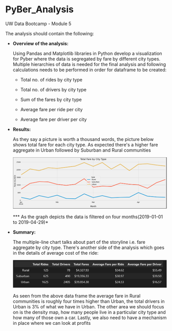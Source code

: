 # PyBer_Analysis
UW Data Bootcamp - Module 5

The analysis should contain the following:

- **Overview of the analysis:**

    Using Pandas and Matplotlib libraries in Python develop a visualization for Pyber where the data is segregated by fare by different city types. Multiple hierarchies of data     is needed for the final analysis and following calculations needs to be performed in order for dataframe to be created:

  - Total no. of rides by city type

  - Total no. of drivers by city type

  - Sum of the fares by city type

  - Average fare per ride per city

  - Average fare per driver per city
 

- **Results:** 

    As they say a picture is worth a thousand words, the picture below shows total fare for each city type.  As expected there's a higher fare aggregate in Urban followed by         Suburban and Rural communities

  ![PyBer_fare_summary](analysis/PyBer_fare_summary.png)

  *** As the graph depicts the data is filtered on four months(2019-01-01 to 2019-04-29)*



- **Summary:** 

    The multiple-line chart talks about part of the storyline i.e. fare aggregate by city type. There's another side of the analysis which goes in the details of average cost of     the ride: 

  ![Pyber_summary_dataframe](analysis/Pyber_summary_dataframe.PNG)

    As seen from the above data frame the average fare in Rural communities is roughly four times higher than Urban, the total drivers in Urban is 3% of what we have in Urban.
    The other area we should focus on is the density map, how many people live in a particular city type and how many of those own a car. 
    Lastly, we also need to have a mechanism in place where we can look at profits
